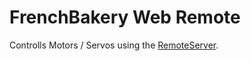 # FrenchBakery Web Remote
Controlls Motors / Servos using the [RemoteServer](https://github.com/frenchbakery/remote_server.git).
